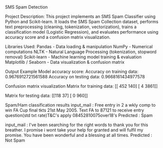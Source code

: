 SMS Spam Detection

Project Description:
This project implements an SMS Spam Classifier using Python and Scikit-learn.
It loads the SMS Spam Collection dataset, performs text preprocessing (cleaning, tokenization, vectorization), trains a classification model (Logistic Regression), and evaluates performance using accuracy score and a confusion matrix visualization.

Libraries Used:
Pandas - Data loading & manipulation
NumPy - Numerical computations
NLTK - Natural Language Processing (tokenization, stopword removal)
Scikit-learn - Machine learning model training & evaluation
Matplotlib / Seaborn - Data visualization & confusion matrix

Output Example
Model accuracy score:
Accuracy on training data: 0.9676912721561588
Accuracy on testing data: 0.9668161434977578

Confusion matrix visualization
Matrix for training data:
[[ 452  140]
 [  4  3861]]

Matrix for testing data:
[[118  37]
 [ 0  960]]

Spam/Ham classification results
input_mail : Free entry in 2 a wkly comp to win FA Cup final tkts 21st May 2005. Text FA to 87121 to receive entry question(std txt rate)T&C's apply 08452810075over18's
Predicted : Spam

input_mail : I've been searching for the right words to thank you for this breather. I promise i wont take your help for granted and will fulfil my promise. You have been wonderful and a blessing at all times.
Predicted : Not Spam



